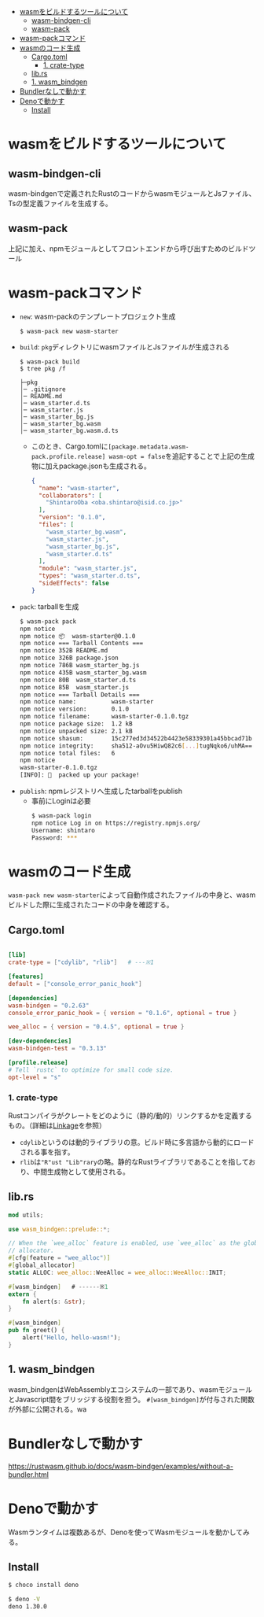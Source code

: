 - [wasmをビルドするツールについて](#wasmをビルドするツールについて)
  - [wasm-bindgen-cli](#wasm-bindgen-cli)
  - [wasm-pack](#wasm-pack)
- [wasm-packコマンド](#wasm-packコマンド)
- [wasmのコード生成](#wasmのコード生成)
  - [Cargo.toml](#cargotoml)
    - [1. crate-type](#1-crate-type)
  - [lib.rs](#librs)
  - [1. wasm\_bindgen](#1-wasm_bindgen)
- [Bundlerなしで動かす](#bundlerなしで動かす)
- [Denoで動かす](#denoで動かす)
  - [Install](#install)

# wasmをビルドするツールについて
## wasm-bindgen-cli
wasm-bindgenで定義されたRustのコードからwasmモジュールとJsファイル、Tsの型定義ファイルを生成する。

## wasm-pack
上記に加え、npmモジュールとしてフロントエンドから呼び出すためのビルドツール



# wasm-packコマンド
- ``new``: wasm-packのテンプレートプロジェクト生成
    ```
    $ wasm-pack new wasm-starter
    ```
- ``build``: `pkg`ディレクトリにwasmファイルとJsファイルが生成される
    ```
    $ wasm-pack build
    $ tree pkg /f
    
    ├─pkg
    │─ .gitignore
    │─ README.md
    │─ wasm_starter.d.ts
    │─ wasm_starter.js
    │─ wasm_starter_bg.js
    │─ wasm_starter_bg.wasm
    │─ wasm_starter_bg.wasm.d.ts
    ```
  - このとき、Cargo.tomlに`[package.metadata.wasm-pack.profile.release] wasm-opt = false`を追記することで上記の生成物に加えpackage.jsonも生成される。
    ```json
    {
      "name": "wasm-starter",
      "collaborators": [
        "ShintaroOba <oba.shintaro@isid.co.jp>"
      ],
      "version": "0.1.0",
      "files": [
        "wasm_starter_bg.wasm",
        "wasm_starter.js",
        "wasm_starter_bg.js",
        "wasm_starter.d.ts"
      ],
      "module": "wasm_starter.js",
      "types": "wasm_starter.d.ts",
      "sideEffects": false
    }
    ```
- ``pack``: tarballを生成
    ```bash
    $ wasm-pack pack
    npm notice 
    npm notice 📦  wasm-starter@0.1.0
    npm notice === Tarball Contents ===
    npm notice 352B README.md
    npm notice 326B package.json
    npm notice 786B wasm_starter_bg.js
    npm notice 435B wasm_starter_bg.wasm
    npm notice 80B  wasm_starter.d.ts
    npm notice 85B  wasm_starter.js
    npm notice === Tarball Details ===
    npm notice name:          wasm-starter
    npm notice version:       0.1.0
    npm notice filename:      wasm-starter-0.1.0.tgz
    npm notice package size:  1.2 kB
    npm notice unpacked size: 2.1 kB
    npm notice shasum:        15c277ed3d34522b4423e58339301a45bbcad71b
    npm notice integrity:     sha512-aOvu5HiwQ82c6[...]tugNqko6/uhMA==
    npm notice total files:   6
    npm notice
    wasm-starter-0.1.0.tgz
    [INFO]: 🎒  packed up your package!
    ```
- `publish`: npmレジストリへ生成したtarballをpublish
  - 事前にLoginは必要
    ```bash
    $ wasm-pack login
    npm notice Log in on https://registry.npmjs.org/
    Username: shintaro
    Password: ***
    ```
# wasmのコード生成
`wasm-pack new wasm-starter`によって自動作成されたファイルの中身と、wasmビルドした際に生成されたコードの中身を確認する。

## Cargo.toml
```toml

[lib] 
crate-type = ["cdylib", "rlib"]   # ---※1

[features]
default = ["console_error_panic_hook"]

[dependencies]
wasm-bindgen = "0.2.63"
console_error_panic_hook = { version = "0.1.6", optional = true }

wee_alloc = { version = "0.4.5", optional = true }

[dev-dependencies]
wasm-bindgen-test = "0.3.13"

[profile.release]
# Tell `rustc` to optimize for small code size.
opt-level = "s"

```
### 1. crate-type
Rustコンパイラがクレートをどのように（静的/動的）リンクするかを定義するもの。（詳細は[Linkage](https://doc.rust-lang.org/reference/linkage.html)を参照）


- `cdylib`というのは動的ライブラリの意。ビルド時に多言語から動的にロードされる事を指す。
- `rlib`は`"R"ust "Lib"rary`の略。静的なRustライブラリであることを指しており、中間生成物として使用される。

## lib.rs
```rs
mod utils;

use wasm_bindgen::prelude::*;

// When the `wee_alloc` feature is enabled, use `wee_alloc` as the global
// allocator.
#[cfg(feature = "wee_alloc")]
#[global_allocator]
static ALLOC: wee_alloc::WeeAlloc = wee_alloc::WeeAlloc::INIT;

#[wasm_bindgen]   # ------※1
extern {
    fn alert(s: &str);
}

#[wasm_bindgen]
pub fn greet() {
    alert("Hello, hello-wasm!");
}

```

## 1. wasm_bindgen
wasm_bindgenはWebAssemblyエコシステムの一部であり、wasmモジュールとJavascript間をブリッジする役割を担う。
`#[wasm_bindgen]`が付与された関数が外部に公開される。wa


# Bundlerなしで動かす
https://rustwasm.github.io/docs/wasm-bindgen/examples/without-a-bundler.html

# Denoで動かす
Wasmランタイムは複数あるが、Denoを使ってWasmモジュールを動かしてみる。

## Install 
```bash
$ choco install deno
```

```bash
$ deno -V
deno 1.30.0
```

